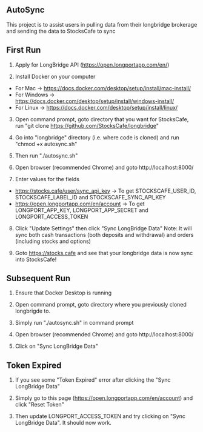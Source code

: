 ## AutoSync

This project is to assist users in pulling data from their longbridge brokerage and sending the data to StocksCafe to sync

## First Run

1) Apply for LongBridge API (https://open.longportapp.com/en/)

2) Install Docker on your computer
- For Mac -> https://docs.docker.com/desktop/setup/install/mac-install/
- For Windows -> https://docs.docker.com/desktop/setup/install/windows-install/
- For Linux -> https://docs.docker.com/desktop/setup/install/linux/ 

3) Open command prompt, goto directory that you want for StocksCafe, run "git clone https://github.com/StocksCafe/longbridge"

4) Go into "longbridge" directory (i.e. where code is cloned) and run "chmod +x autosync.sh"

5) Then run "./autosync.sh"

6) Open browser (recommended Chrome) and goto http://localhost:8000/

7) Enter values for the fields 
- https://stocks.cafe/user/sync_api_key -> To get STOCKSCAFE_USER_ID, STOCKSCAFE_LABEL_ID and STOCKSCAFE_SYNC_API_KEY
- https://open.longportapp.com/en/account -> To get LONGPORT_APP_KEY, LONGPORT_APP_SECRET and LONGPORT_ACCESS_TOKEN

8) Click "Update Settings" then click "Sync LongBridge Data"
Note: It will sync both cash transactions (both deposits and withdrawal) and orders (including stocks and options)

9) Goto https://stocks.cafe and see that your longbridge data is now sync into StocksCafe!

## Subsequent Run

1) Ensure that Docker Desktop is running

2) Open command prompt, goto directory where you previously cloned longbrigde to.

3) Simply run "./autosync.sh" in command prompt

4) Open browser (recommended Chrome) and goto http://localhost:8000/

5) Click on "Sync LongBridge Data"

## Token Expired

1) If you see some "Token Expired" error after clicking the "Sync LongBridge Data"

2) Simply go to this page (https://open.longportapp.com/en/account) and click "Reset Token"

3) Then update LONGPORT_ACCESS_TOKEN and try clicking on "Sync LongBridge Data". It should now work.
